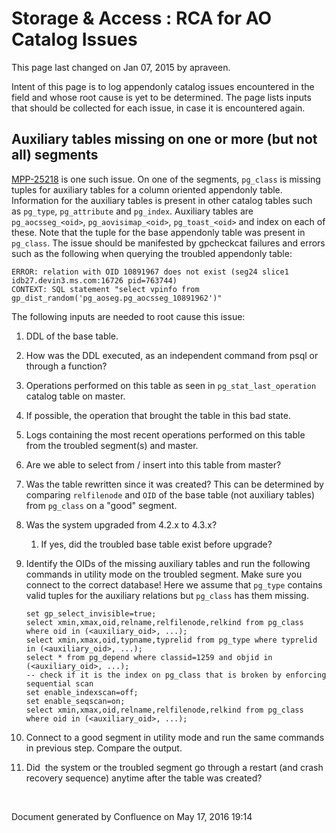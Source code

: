 <span id="title-text"> Storage & Access : RCA for AO Catalog Issues </span>
===========================================================================

This page last changed on Jan 07, 2015 by apraveen.

Intent of this page is to log appendonly catalog issues encountered in the field and whose root cause is yet to be determined. The page lists inputs that should be collected for each issue, in case it is encountered again.

Auxiliary tables missing on one or more (but not all) segments
--------------------------------------------------------------

<a href="https://jira.eng.pivotal.io/browse/MPP-25218" class="external-link">MPP-25218</a> is one such issue. On one of the segments, `pg_class` is missing tuples for auxiliary tables for a column oriented appendonly table. Information for the auxiliary tables is present in other catalog tables such as `pg_type`, `pg_attribute` and `pg_index`. Auxiliary tables are `pg_aocsseg_<oid>`, `pg_aovisimap_<oid>`, `pg_toast_<oid>` and index on each of these. Note that the tuple for the base appendonly table was present in `pg_class`. The issue should be manifested by gpcheckcat failures and errors such as the following when querying the troubled appendonly table:

``` theme:
ERROR: relation with OID 10891967 does not exist (seg24 slice1 idb27.devin3.ms.com:16726 pid=763744)
CONTEXT: SQL statement "select vpinfo from gp_dist_random('pg_aoseg.pg_aocsseg_10891962')"
```

The following inputs are needed to root cause this issue:

1.  DDL of the base table.
2.  How was the DDL executed, as an independent command from psql or through a function?
3.  Operations performed on this table as seen in `pg_stat_last_operation` catalog table on master.
4.  If possible, the operation that brought the table in this bad state.
5.  Logs containing the most recent operations performed on this table from the troubled segment(s) and master.
6.  Are we able to select from / insert into this table from master?
7.  Was the table rewritten since it was created? This can be determined by comparing `relfilenode` and `OID` of the base table (not auxiliary tables) from `pg_class` on a "good" segment.
8.  Was the system upgraded from 4.2.x to 4.3.x?
    1.  If yes, did the troubled base table exist before upgrade?

9.  Identify the OIDs of the missing auxiliary tables and run the following commands in utility mode on the troubled segment. Make sure you connect to the correct database! Here we assume that `pg_type` contains valid tuples for the auxiliary relations but `pg_class` has them missing.

    ``` theme:
    set gp_select_invisible=true;
    select xmin,xmax,oid,relname,relfilenode,relkind from pg_class where oid in (<auxiliary_oid>, ...);
    select xmin,xmax,oid,typname,typrelid from pg_type where typrelid in (<auxiliary_oid>, ...);
    select * from pg_depend where classid=1259 and objid in (<auxiliary_oid>, ...);
    -- check if it is the index on pg_class that is broken by enforcing sequential scan
    set enable_indexscan=off;
    set enable_seqscan=on;
    select xmin,xmax,oid,relname,relfilenode,relkind from pg_class where oid in (<auxiliary_oid>, ...);
    ```

10. Connect to a good segment in utility mode and run the same commands in previous step. Compare the output.
11. Did  the system or the troubled segment go through a restart (and crash recovery sequence) anytime after the table was created?

 

Document generated by Confluence on May 17, 2016 19:14


